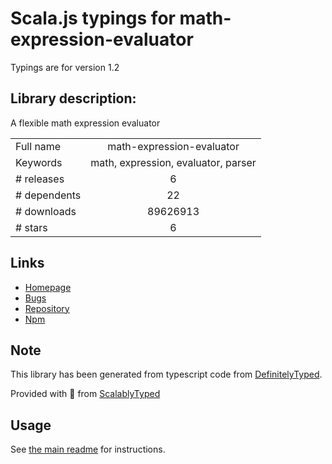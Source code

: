 
# Scala.js typings for math-expression-evaluator

Typings are for version 1.2

## Library description:
A flexible math expression evaluator

|                    |                 |
| ------------------ | :-------------: |
| Full name          | math-expression-evaluator |
| Keywords           | math, expression, evaluator, parser |
| # releases         | 6 |
| # dependents       | 22 |
| # downloads        | 89626913 |
| # stars            | 6 |

## Links
- [Homepage](https://github.com/bugwheels94/math-expression-evaluator#readme)
- [Bugs](https://github.com/bugwheels94/math-expression-evaluator/issues)
- [Repository](https://github.com/bugwheels94/math-expression-evaluator)
- [Npm](https://www.npmjs.com/package/math-expression-evaluator)
    


## Note
This library has been generated from typescript code from [DefinitelyTyped](https://definitelytyped.org).

Provided with :purple_heart: from [ScalablyTyped](https://github.com/oyvindberg/ScalablyTyped)

## Usage
See [the main readme](../../readme.md) for instructions.


